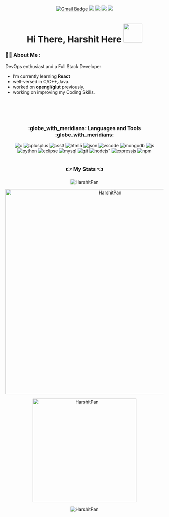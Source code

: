<h1></h1>
<div id="header" align="center">
<div id="badges">
<!--   <a href="https://www.linkedin.com/in/harshit"> 
    <img src="https://img.shields.io/badge/LinkedIn-blue?style=for-the-badge&logo=linkedin&logoColor=white" alt="LinkedIn Badge"/>
  </a> -->
  <a href="mailto:harshitpandeyfeelings@gmail.com">
    <img src="https://img.shields.io/badge/Gmail-D14836?style=for-the-badge&logo=gmail&logoColor=white" alt="Gmail Badge"/>
  </a>
  <a href="https://github.com/HarshitPan">
    <img src="https://img.shields.io/badge/GitHub-100000?style=for-the-badge&logo=github&logoColor=white" />
  </a>
  <a href="https://leetcode.com/harshitpandeyfeelings/">
    <img src="https://img.shields.io/badge/-LeetCode-FFA116?style=for-the-badge&logo=LeetCode&logoColor=black" />
  </a>
  <a href="https://www.hackerrank.com/profile/harshit__pandey">
    <img src="https://img.shields.io/badge/-Hackerrank-2EC866?style=for-the-badge&logo=HackerRank&logoColor=white" />
  </a>
    <a href="https://www.codechef.com/users/harshit3001">
    <img src="https://img.shields.io/badge/-Codechef-2EC866?style=for-the-badge&logo=HackerRank&logoColor=white" />
  </a>
<!--   <a href="https://www.instagram.com/harshit._._.pandey">
    <img src="https://img.shields.io/badge/Instagram-E4405F?style=for-the-badge&logo=instagram&logoColor=white" alt="Instagram Badge"/>
  </a> -->
</div>
  
  <h1>
  Hi There, Harshit Here
  <img src="https://media.giphy.com/media/hvRJCLFzcasrR4ia7z/giphy.gif" width="60px"/>
  
</h1>
</div>
<!--   <img src="https://i.giphy.com/media/l46ChKeGsmsfE3Un6/giphy.webp" width="600"/> -->

<!-- <img align="right" alt="Coding" width="300" src="https://media.giphy.com/media/v1.Y2lkPTc5MGI3NjExazJrcmQzZG5tOHIwbzVqY2JmOGY5b3lxN3RxcGFzajV2amU3MDZyZCZlcD12MV9pbnRlcm5hbF9naWZfYnlfaWQmY3Q9Zw/3P6rLkx3IWvjq/giphy.gif" > -->

### :man_technologist: About Me :
DevOps enthusiast and a Full Stack Developer
-  I’m currently learning **React**
-  well-versed in C/C++,Java.
-  worked on **opengl/glut** previously.
-  working on improving my Coding Skills.
###

<p><br><br></p>

<h1></h1>
<div align="center">
<h3 align="center">:globe_with_meridians: Languages and Tools :globe_with_meridians:</h3>
<div>
  <img src="https://img.shields.io/badge/C-00599C?style=for-the-badge&logo=c&logoColor=white" alt="c" />
  <img src="https://img.shields.io/badge/C%2B%2B-00599C?style=for-the-badge&logo=c%2B%2B&logoColor=white" alt="cplusplus" />
  <img src="https://img.shields.io/badge/CSS3-1572B6?style=for-the-badge&logo=css3&logoColor=white" alt="css3" />
  <img src="https://img.shields.io/badge/HTML5-E34F26?style=for-the-badge&logo=html5&logoColor=white" alt="html5" />
  <img src="https://img.shields.io/badge/json-5E5C5C?style=for-the-badge&logo=json&logoColor=white" alt="json" />
  <img src="https://img.shields.io/badge/VSCode-0078D4?style=for-the-badge&logo=visual%20studio%20code&logoColor=white" alt="vscode" />	
  <img src="https://img.shields.io/badge/MongoDB-4EA94B?style=for-the-badge&logo=mongodb&logoColor=white" alt="mongodb" />  
  <img src="https://img.shields.io/badge/JavaScript-323330?style=for-the-badge&logo=javascript&logoColor=F7DF1E" alt="js" />
  <img src="https://img.shields.io/badge/Python-FFD43B?style=for-the-badge&logo=python&logoColor=blue" alt="python" />
<!--   <img src="https://img.shields.io/badge/Colab-F9AB00?style=for-the-badge&logo=googlecolab&color=525252" alt="colab" /> -->
  <img src="https://img.shields.io/badge/Eclipse-2C2255?style=for-the-badge&logo=eclipse&logoColor=white" alt="eclipse" />
<!--   <img src="https://img.shields.io/badge/R-276DC3?style=for-the-badge&logo=r&logoColor=white" alt="r" /> -->
  <img src="https://img.shields.io/badge/MySQL-005C84?style=for-the-badge&logo=mysql&logoColor=white" alt="mysql" />
<!--   <img src="https://img.shields.io/badge/GitHub%20Pages-222222?style=for-the-badge&logo=GitHub%20Pages&logoColor=white" alt="githubPages" /> -->
  <img src="https://img.shields.io/badge/GIT-E44C30?style=for-the-badge&logo=git&logoColor=white" alt="git" />
<!--   <img src="https://img.shields.io/badge/Redux-593D88?style=for-the-badge&logo=redux&logoColor=white" alt="redux" /> -->
  <img src="https://img.shields.io/badge/Node.js-339933?style=for-the-badge&logo=nodedotjs&logoColor=white" alt=nodejs" />
  <img src="https://img.shields.io/badge/Express.js-000000?style=for-the-badge&logo=express&logoColor=white" alt="expressjs" />
<!--   <img src="https://img.shields.io/badge/Jupyter-F37626.svg?&style=for-the-badge&logo=Jupyter&logoColor=white" alt="jupyter" /> -->
  <img src="https://img.shields.io/badge/npm-CB3837?style=for-the-badge&logo=npm&logoColor=white" alt="npm" />
<!--   <img src="https://img.shields.io/badge/Kali_Linux-557C94?style=for-the-badge&logo=kali-linux&logoColor=white" alt="kali" /> -->
  

 <h1></h1>
  
### :point_right: My Stats :point_left:


<p align="center">
  <img src="https://github-readme-streak-stats.herokuapp.com/?user=HarshitPan&theme=gotham" alt="HarshitPan" />
</p>
<p align="center">

<!--   <img src="https://github-readme-stats.vercel.app/api?username=h-sm&show_icons=true&locale=en&theme=gotham" alt="h-sm" width="494"/> -->
  <img src="https://github-profile-summary-cards.vercel.app/api/cards/profile-details?username=HarshitPan&show_icons=true&locale=en&layout=compact&theme=gotham" alt="HarshitPan" width="650"/>
</p>
<p align="center">
  <img src="https://github-readme-stats.vercel.app/api/top-langs?username=HarshitPan&show_icons=true&locale=en&layout=compact&theme=gotham" alt="HarshitPan" width="330"/>
</p>

  <p align="center">
  <img src="https://komarev.com/ghpvc/?username=HarshitPan&color=5c77d6" alt="HarshitPan"/>
</div>
